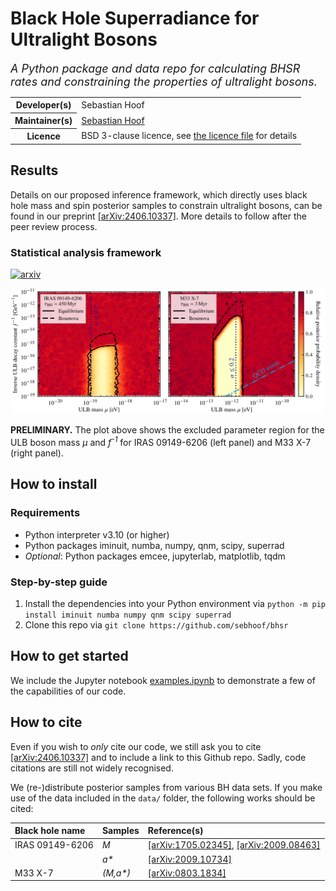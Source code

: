 # Black Hole Superradiance for Ultralight Bosons

<em><font size="4">A Python package and data repo for calculating BHSR rates and constraining the properties of ultralight bosons.</font></em>

<table>
   <tbody>
      <tr><th scope="row">Developer(s)</th><td>Sebastian Hoof</td></tr>
      <tr><th scope="row"> Maintainer(s)</th><td><a href = "mailto:s.hoof.physics@gmail.com">Sebastian Hoof</a></td></tr>
      <tr><th scope="row">Licence</th><td>BSD 3-clause licence, see <a href="LICENSE">the licence file</a> for details</td></tr>
   </tbody>
</table>

## Results

Details on our proposed inference framework, which directly uses black hole mass and spin posterior samples to constrain ultralight bosons, can be found in our preprint [[arXiv:2406.10337]](https://arxiv.org/abs/2406.10337).
More details to follow after the peer review process.

### Statistical analysis framework
[![arxiv](https://img.shields.io/badge/arXiv-2406.10337_[hep--ph]-B31B1B.svg?style=flat&logo=arxiv&logoColor=B31B1B)](https://arxiv.org/abs/2406.10337)
<!-- [![mnras](https://img.shields.io/badge/MNRAS-doi:10.xxxxxxxxx-937CB9)](https://doi.org/10.xxxxxxxxx) -->


![Exclusion plot of ULB mass and decay constant from BHSR data](results/website/exclusion_plot.png)

**PRELIMINARY.** The plot above shows the excluded parameter region for the ULB boson mass _&mu;_ and _f<sup>-1</sup>_ for IRAS 09149-6206 (left panel) and M33 X-7 (right panel).

## How to install


### Requirements

-  Python interpreter v3.10 (or higher)
-  Python packages iminuit, numba, numpy, qnm, scipy, superrad
-  _Optional_: Python packages emcee, jupyterlab, matplotlib, tqdm

### Step-by-step guide

1. Install the dependencies into your Python environment via `python -m pip install iminuit numba numpy qnm scipy superrad`
2. Clone this repo via `git clone https://github.com/sebhoof/bhsr`


## How to get started
We include the Jupyter notebook [examples.ipynb](examples.ipynb) to demonstrate a few of the capabilities of our code.


## How to cite

Even if you wish to *only* cite our code, we still ask you to cite [[arXiv:2406.10337]](https://arxiv.org/abs/2406.10337) and to include a link to this Github repo.
Sadly, code citations are still not widely recognised.

We (re-)distribute posterior samples from various BH data sets.
If you make use of the data included in the `data/` folder, the following works should be cited:

| Black hole name | Samples | Reference(s) |
| :--- | :--- | :--- |
| IRAS 09149-6206 | _M_ | [[arXiv:1705.02345]](https://arxiv.org/abs/1705.02345), [[arXiv:2009.08463]](https://arxiv.org/abs/2009.08463) |
| | _a*_ | [[arXiv:2009.10734]](https://arxiv.org/abs/2009.08463) |
| M33 X-7 | _(M,a*)_ | [[arXiv:0803.1834]](https://arxiv.org/abs/0803.1834) |
